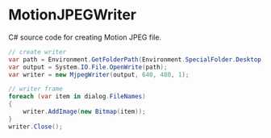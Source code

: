 # MotionJPEGWriter
C# source code for creating Motion JPEG file.

```C#
// create writer
var path = Environment.GetFolderPath(Environment.SpecialFolder.Desktop) + @"\test.avi";
var output = System.IO.File.OpenWrite(path);
var writer = new MjpegWriter(output, 640, 480, 1);

// writer frame
foreach (var item in dialog.FileNames)
{
    writer.AddImage(new Bitmap(item));
}
writer.Close();
```
